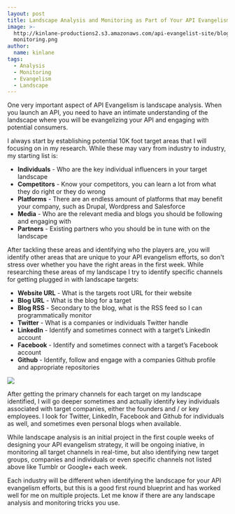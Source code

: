 ```yaml
---
layout: post
title: Landscape Analysis and Monitoring as Part of Your API Evangelism
image: >-
  http://kinlane-productions2.s3.amazonaws.com/api-evangelist-site/blog/landscape
  monitoring.png
author:
  name: kinlane
tags:
  - Analysis
  - Monitoring
  - Evangelism
  - Landscape
---
```

One very important aspect of API Evangelism is landscape analysis. When you launch an API, you need to have an intimate understanding of the landscape where you will be evangelizing your API and engaging with potential consumers.

I always start by establishing potential 10K foot target areas that I will focusing on in my research. While these may vary from industry to industry, my starting list is:

*   **Individuals** - Who are the key individual influencers in your target landscape
*   **Competitors** - Know your competitors, you can learn a lot from what they do right or they do wrong
*   **Platforms** - There are an endless amount of platforms that may benefit your company, such as Drupal, Wordpress and Salesforce
*   **Media** - Who are the relevant media and blogs you should be following and engaging with
*   **Partners** - Existing partners who you should be in tune with on the landscape

After tackling these areas and identifying who the players are, you will identify other areas that are unique to your API evangelism efforts, so don't stress over whether you have the right areas in the first week. While researching these areas of my landscape I try to identify specific channels for getting plugged in with landscape targets:

*   **Website URL** - What is the targets root URL for their website
*   **Blog URL** - What is the blog for a target
*   **Blog RSS** - Secondary to the blog, what is the RSS feed so I can programmatically monitor
*   **Twitter** - What is a companies or individuals Twitter handle
*   **LinkedIn** - Identify and sometimes connect with a target’s LinkedIn account
*   **Facebook** - Identify and sometimes connect with a target’s Facebook account
*   **Github** - Identify, follow and engage with a companies Github profile and appropriate repositories

![](http://kinlane-productions2.s3.amazonaws.com/twitter/twitter-bird-blue-on-white.png)

After getting the primary channels for each target on my landscape identified, I will go deeper sometimes and actually identify key individuals associated with target companies, either the founders and / or key employees. I look for Twitter, LinkedIn, Facebook and Github for individuals as well, and sometimes even personal blogs when available.

While landscape analysis is an initial project in the first couple weeks of designing your API evangelism strategy, it will be ongoing iniative, in monitoring all target channels in real-time, but also identifying new target groups, companies and individuals or even specific channels not listed above like Tumblr or Google+ each week.

Each industry will be different when identifying the landscape for your API evangelism efforts, but this is a good first round blueprint and has worked well for me on multiple projects. Let me know if there are any landscape analysis and monitoring tricks you use.